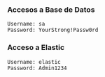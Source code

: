 ### Accesos a Base de Datos

    Username: sa
    Password: YourStrong!Passw0rd

### Acceso a Elastic

    Username: elastic
    Password: Admin1234

